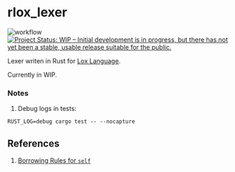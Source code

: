 # rlox_lexer

![workflow](https://github.com/dasunpubudumal/rlox_lexer/actions/workflows/rust.yml/badge.svg)
[![Project Status: WIP – Initial development is in progress, but there has not yet been a stable, usable release suitable for the public.](https://www.repostatus.org/badges/latest/wip.svg)](https://www.repostatus.org/#wip)

Lexer writen in Rust for [Lox Language](https://craftinginterpreters.com/the-lox-language.html).

Currently in WIP.

### Notes

1. Debug logs in tests: 

```shell
RUST_LOG=debug cargo test -- --nocapture
```

## References

1. [Borrowing Rules for `self`](https://users.rust-lang.org/t/borrowing-rules-about-self/69451/2)
